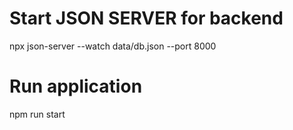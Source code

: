 # Start JSON SERVER for backend 
npx json-server --watch data/db.json --port 8000

# Run application
npm run start


